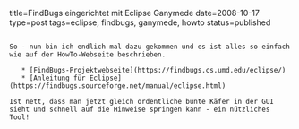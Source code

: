 title=FindBugs eingerichtet mit Eclipse Ganymede
date=2008-10-17
type=post
tags=eclipse, findbugs, ganymede, howto
status=published
~~~~~~

So - nun bin ich endlich mal dazu gekommen und es ist alles so einfach wie auf der HowTo-Webseite beschrieben.

   * [FindBugs-Projektwebseite](https://findbugs.cs.umd.edu/eclipse/)
   * [Anleitung für Eclipse](https://findbugs.sourceforge.net/manual/eclipse.html)

Ist nett, dass man jetzt gleich ordentliche bunte Käfer in der GUI sieht und schnell auf die Hinweise springen kann - ein nützliches Tool!
